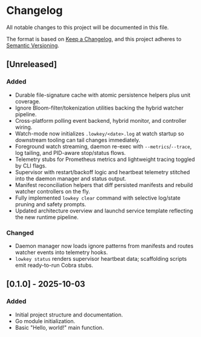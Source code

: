 # Changelog

All notable changes to this project will be documented in this file.

The format is based on [Keep a Changelog](https://keepachangelog.com/en/1.0.0/),
and this project adheres to [Semantic Versioning](https://semver.org/spec/v2.0.0.html).

## [Unreleased]

### Added

- Durable file-signature cache with atomic persistence helpers plus unit coverage.
- Ignore Bloom-filter/tokenization utilities backing the hybrid watcher pipeline.
- Cross-platform polling event backend, hybrid monitor, and controller wiring.
- Watch-mode now initializes `.lowkey/<date>.log` at watch startup so downstream tooling can tail changes immediately.
- Foreground watch streaming, daemon re-exec with `--metrics`/`--trace`, log tailing, and PID-aware stop/status flows.
- Telemetry stubs for Prometheus metrics and lightweight tracing toggled by CLI flags.
- Supervisor with restart/backoff logic and heartbeat telemetry stitched into the daemon manager and status output.
- Manifest reconciliation helpers that diff persisted manifests and rebuild watcher controllers on the fly.
- Fully implemented `lowkey clear` command with selective log/state pruning and safety prompts.
- Updated architecture overview and launchd service template reflecting the new runtime pipeline.

### Changed

- Daemon manager now loads ignore patterns from manifests and routes watcher events into telemetry hooks.
- `lowkey status` renders supervisor heartbeat data; scaffolding scripts emit ready-to-run Cobra stubs.

## [0.1.0] - 2025-10-03

### Added

- Initial project structure and documentation.
- Go module initialization.
- Basic "Hello, world!" main function.
